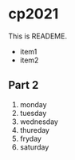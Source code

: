 # cp2021

This is READEME.
- item1
- item2

## Part 2
1. monday
1. tuesday
1. wednesday
1. thureday
1. fryday
1. saturday